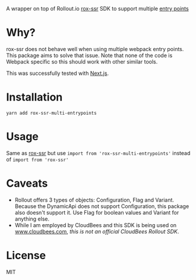 A wrapper on top of Rollout.io [rox-ssr](https://www.npmjs.com/package/rox-ssr) SDK to support multiple [entry points](https://webpack.js.org/concepts/entry-points/)

# Why?
rox-ssr does not behave well when using multiple webpack entry points. This package aims to solve that issue. Note that none of the code is Webpack specific so this should work with other similar tools.

This was successfully tested with [Next.js](https://nextjs.org/).

# Installation
```
yarn add rox-ssr-multi-entrypoints
```

# Usage
Same as [rox-ssr](https://www.npmjs.com/package/rox-ssr) but use `import from 'rox-ssr-multi-entrypoints'` instead of `import from 'rox-ssr'`

# Caveats
- Rollout offers 3 types of objects: Configuration, Flag and Variant. Because the DynamicApi does not support Configuration, this package also doesn't support it. Use Flag for boolean values and Variant for anything else.
- While I am employed by CloudBees and this SDK is being used on www.cloudbees.com, *this is not an official CloudBees Rollout SDK*. 

# License
MIT
